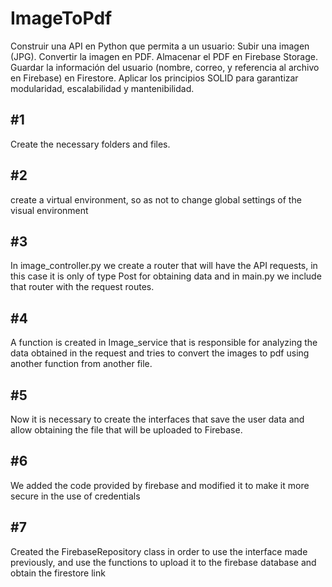# ImageToPdf
Construir una API en Python que permita a un usuario: Subir una imagen (JPG). Convertir la imagen en PDF. Almacenar el PDF en Firebase Storage. Guardar la información del usuario (nombre, correo, y referencia al archivo en Firebase) en Firestore. Aplicar los principios SOLID para garantizar modularidad, escalabilidad y mantenibilidad.


## #1
Create the necessary folders and files.

## #2
create a virtual environment, so as not to change global settings of the visual environment

## #3
In image_controller.py we create a router that will have the API requests, in this case it is only of type Post for obtaining data and in main.py we include that router with the request routes.

## #4
A function is created in Image_service that is responsible for analyzing the data obtained in the request and tries to convert the images to pdf using another function from another file.

## #5
Now it is necessary to create the interfaces that save the user data and allow obtaining the file that will be uploaded to Firebase.

## #6
We added the code provided by firebase and modified it to make it more secure in the use of credentials

## #7 
Created the FirebaseRepository class in order to use the interface made previously, and use the functions to upload it to the firebase database and obtain the firestore link